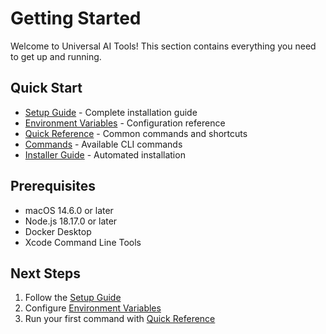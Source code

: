 # Getting Started

Welcome to Universal AI Tools! This section contains everything you need to get up and running.

## Quick Start
- [Setup Guide](SETUP_GUIDE.md) - Complete installation guide
- [Environment Variables](ENVIRONMENT_VARIABLES.md) - Configuration reference
- [Quick Reference](QUICK_REFERENCE.md) - Common commands and shortcuts
- [Commands](COMMANDS.md) - Available CLI commands
- [Installer Guide](INSTALLER_GUIDE.md) - Automated installation

## Prerequisites
- macOS 14.6.0 or later
- Node.js 18.17.0 or later
- Docker Desktop
- Xcode Command Line Tools

## Next Steps
1. Follow the [Setup Guide](SETUP_GUIDE.md)
2. Configure [Environment Variables](ENVIRONMENT_VARIABLES.md)
3. Run your first command with [Quick Reference](QUICK_REFERENCE.md)
